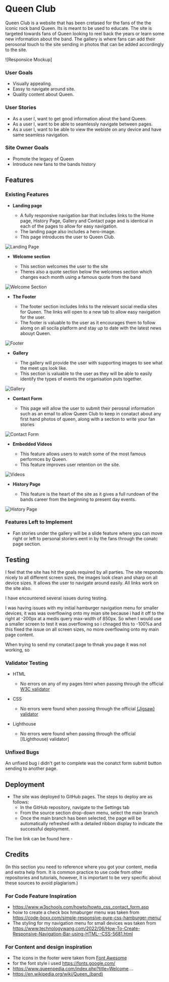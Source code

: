 # Queen Club

Queen Club is a website that has been cretased for the fans of the the iconic rock band Queen. Its is meant to be used to educate. The site is targeted towards fans of Queen looking to reel back the years or learn some new information about the band. The gallery is where fans can add their perosonal touch to the site sending in photos that can be added accordingly to the site. 

![Responsice Mockup] 

### User Goals

- Visually appealing.
- Eassy to navigate around site.
- Quality content about Queen.

### User Stories

- As a user I, want to get good information about the band Queen.
- As a user I, want to be able to seamlessly navigate between pages. 
- As a user I, want to be able to view the webiste on any device and have same seamless navigation.

### Site Owner Goals 

- Promote the legacy of Queen 
- Introduce new fans to the bands history 

## Features 

### Existing Features

- __Landing page__

  - A fully responsive navigation bar that includes links to the Home page, History Page, Gallery and Contact page and is identical in each of the pages to allow for easy navigation.
  - The landing page also includes a hero-image. 
  - This page introduces the user to Queen Club. 

![Landing Page](docs/Screenshot1.png)

- __Welcome section__

  - This section welcomes the user to the site 
  - Theres also a quote section below the welcomes section which changes each month using a famous quote from the band 

![Welcome Section](docs/Screenshot6.png)

- __The Footer__ 

  - The footer section includes links to the relevant social media sites for Queen. The links will open to a new tab to allow easy navigation for the user. 
  - The footer is valuable to the user as it encourages them to follow alomg on all socila platform and stay up to date with the latest news abouyt Queen.

![Footer](docs/Screenshot2.png)

- __Gallery__

  - The gallery will provide the user with supporting images to see what the meet ups look like. 
  - This section is valuable to the user as they will be able to easily identify the types of events the organisation puts together. 

![Gallery](docs/Screenshot3.png)

- __Contact Form__

  - This page will allow the user to submit their perosnal information such as an email to allow Queen Club to keep in conatact about any first hand photos of queen, along with a section to write your fan stories

![Contact Form](docs/Screenshot4.png)

- __Embedded Videos__

  - This feature allows users to watch some of the most famous performces by Queen. 
  - This feature improves user retention on the site. 

![Videos](docs/Screenshot5.png)

- __History Page__

  - This feature is the heart of the site as it gives a full rundown of the bands career from the beginning to present day events.

![History Page](docs/Screenshot7.png)

### Features Left to Implement

- Fan stories under the gallery  will be a slide feature where ypu can move right or left to personal storiers eent in by the fans through the conatc page section.

## Testing 

I feel that the site has hit the goals required by all parties. The site responds nicely to all different screen sizes, the images look clean and sharp on all device sizes. It allows the user to navigate around easily. All links work on the site also.
 

I have encountered several issues during testing.

I was having issues with my initial hamburger navigation menu for smaller devices, it was was overflowing onto my mian site because i had it off to the right at -200px at a medis query max-width of 850px. So when I would use a smaller screen to test it was overflowing so i chnaged this to -100%a and this fixed the issue on all screen sizes, no more overflowing onto my main page content.

When trying to send my conatact page to thnak you page it was not working, so


### Validator Testing 

- HTML
  - No errors on any of my pages html when passing through the official [W3C validator](https://validator.w3.org/#validate_by_input)

- CSS
  - No errors were found when passing through the official [(Jigsaw) validator](https://jigsaw.w3.org/css-validator/#validate_by_input)

- Lighthouse
  - No errors were found when passing through the official [(Lighthouse) validator] 

### Unfixed Bugs

An unfixed bug i didn't get to complete was the conatct form submit button sending to another page.

## Deployment 

- The site was deployed to GitHub pages. The steps to deploy are as follows: 
  - In the GitHub repository, navigate to the Settings tab 
  - From the source section drop-down menu, select the main branch
  - Once the main branch has been selected, the page will be automatically refreshed with a detailed ribbon display to indicate the successful deployment. 

The live link can be found here - 


## Credits 

(In this section you need to reference where you got your content, media and extra help from. It is common practice to use code from other repositories and tutorials, however, it is important to be very specific about these sources to avoid plagiarism.)

### For Code Feature Inspiration 
- https://www.w3schools.com/howto/howto_css_contact_form.asp
- hoiw to create a check box hmaburger menu was taken from https://code-boxx.com/simple-responsive-pure-css-hamburger-menu/ 
- The styling for my navigation menu for small devices was taken from https://www.technologywang.com/2022/06/How-To-Create-Responsive-Navigation-Bar-using-HTML--CSS-5681.html

### For Content and design inspiration
- The icons in the footer were taken from [Font Awesome](https://fontawesome.com/)
- for the font style i used https://fonts.google.com/ 
- https://www.queenpedia.com/index.php?title=Welcome....
- https://en.wikipedia.org/wiki/Queen_(band)